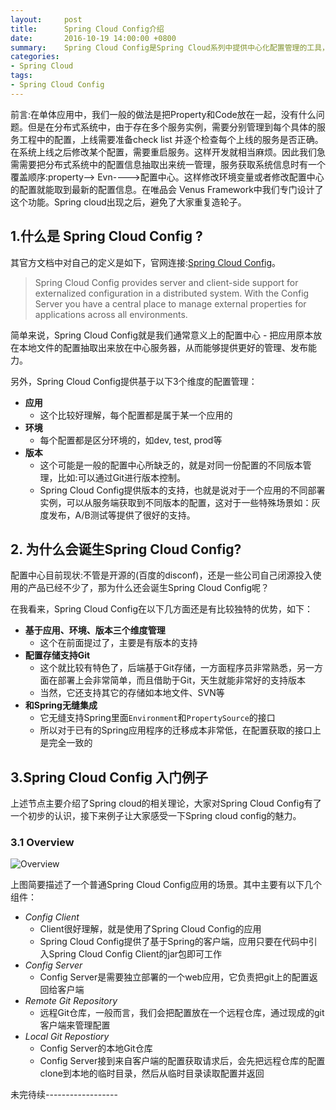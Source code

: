 ```yaml
---
layout:     post
title:      Spring Cloud Config介绍
date:       2016-10-19 14:00:00 +0800
summary:    Spring Cloud Config是Spring Cloud系列中提供中心化配置管理的工具，本文主要介绍了Spring Cloud Config的实现细节。
categories:
- Spring Cloud
tags:
- Spring Cloud Config
---
```

前言:在单体应用中，我们一般的做法是把Property和Code放在一起，没有什么问题。但是在分布式系统中，由于存在多个服务实例，需要分别管理到每个具体的服务工程中的配置，上线需要准备check list 并逐个检查每个上线的服务是否正确。在系统上线之后修改某个配置，需要重启服务。这样开发就相当麻烦。因此我们急需需要把分布式系统中的配置信息抽取出来统一管理，服务获取系统信息时有一个覆盖顺序:property--> Evn---->配置中心。这样修改环境变量或者修改配置中心的配置就能取到最新的配置信息。在唯品会 Venus Framework中我们专门设计了这个功能。Spring cloud出现之后，避免了大家重复造轮子。
## 1.什么是 Spring Cloud Config ?

其官方文档中对自己的定义是如下，官网连接:<a href="http://cloud.spring.io/spring-cloud-config/" target="_blank">Spring Cloud Config</a>。

> Spring Cloud Config provides server and client-side support for externalized configuration in a distributed system. 
> With the Config Server you have a central place to manage external properties for applications across all environments.


简单来说，Spring Cloud Config就是我们通常意义上的配置中心 - 把应用原本放在本地文件的配置抽取出来放在中心服务器，从而能够提供更好的管理、发布能力。
<!--more-->

另外，Spring Cloud Config提供基于以下3个维度的配置管理：

* **应用**
	* 这个比较好理解，每个配置都是属于某一个应用的
* **环境**
	* 每个配置都是区分环境的，如dev, test, prod等
* **版本**
	* 这个可能是一般的配置中心所缺乏的，就是对同一份配置的不同版本管理，比如:可以通过Git进行版本控制。
	* Spring Cloud Config提供版本的支持，也就是说对于一个应用的不同部署实例，可以从服务端获取到不同版本的配置，这对于一些特殊场景如：灰度发布，A/B测试等提供了很好的支持。

## 2. 为什么会诞生Spring Cloud Config?
   配置中心目前现状:不管是开源的(百度的disconf)，还是一些公司自己闭源投入使用的产品已经不少了，那为什么还会诞生Spring Cloud Config呢？

在我看来，Spring Cloud Config在以下几方面还是有比较独特的优势，如下：

* **基于应用、环境、版本三个维度管理**
	* 这个在前面提过了，主要是有版本的支持
* **配置存储支持Git**
	* 这个就比较有特色了，后端基于Git存储，一方面程序员非常熟悉，另一方面在部署上会非常简单，而且借助于Git，天生就能非常好的支持版本
	* 当然，它还支持其它的存储如本地文件、SVN等
* **和Spring无缝集成**
	* 它无缝支持Spring里面`Environment`和`PropertySource`的接口
	* 所以对于已有的Spring应用程序的迁移成本非常低，在配置获取的接口上是完全一致的

## 3.Spring Cloud Config 入门例子
上述节点主要介绍了Spring cloud的相关理论，大家对Spring Cloud Config有了一个初步的认识，接下来例子让大家感受一下Spring cloud config的魅力。

### 3.1 Overview
![Overview](/images/2016-10-18/overview.png)

上图简要描述了一个普通Spring Cloud Config应用的场景。其中主要有以下几个组件：

* *Config Client*
	* Client很好理解，就是使用了Spring Cloud Config的应用
	* Spring Cloud Config提供了基于Spring的客户端，应用只要在代码中引入Spring Cloud Config Client的jar包即可工作
* *Config Server*
	* Config Server是需要独立部署的一个web应用，它负责把git上的配置返回给客户端
* *Remote Git Repository*
	* 远程Git仓库，一般而言，我们会把配置放在一个远程仓库，通过现成的git客户端来管理配置
* *Local Git Repostiory*
	* Config Server的本地Git仓库
	* Config Server接到来自客户端的配置获取请求后，会先把远程仓库的配置clone到本地的临时目录，然后从临时目录读取配置并返回

未完待续------------------